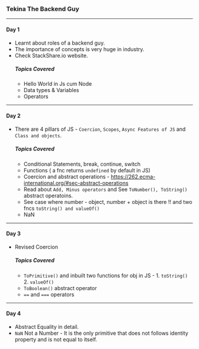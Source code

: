 ### Tekina The Backend Guy

---

#### Day 1

- Learnt about roles of a backend guy.
- The importance of concepts is very huge in industry.
- Check StackShare.io website.
  ##### Topics Covered
  - Hello World in Js cum Node
  - Data types & Variables
  - Operators

---

#### Day 2

- There are 4 pillars of JS - `Coercion`, `Scopes`, `Async Features of JS` and` Class and objects`.

  ##### Topics Covered

  - Conditional Statements, break, continue, switch
  - Functions ( a fnc returns `undefined` by default in JS)
  - Coercion and abstract operations - https://262.ecma-international.org/#sec-abstract-operations
  - Read about `Add, Minus operators` and See `ToNumber(), ToString()` abstract operatoins.
  - See case where number - object, number + object is there !! and two fncs `toString() and valueOf()`
  - NaN

---

#### Day 3

- Revised Coercion

  ##### Topics Covered

  - `ToPrimitive()` and inbuilt two functions for obj in JS - 1. `toString()` 2. `valueOf()`
  - `ToBoolean()` abstract operator
  - `==` and `===` operators

---

#### Day 4

- Abstract Equality in detail.
- `NaN` Not a Number - It is the only primitive that does not follows identity property and is not equal to itself.
